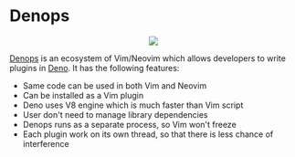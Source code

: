 # Denops

<p align="center">
  <img src="https://user-images.githubusercontent.com/3132889/113470275-51e30a00-948f-11eb-81bb-812986d131d5.png">
</p>

[Denops][] is an ecosystem of Vim/Neovim which allows developers to write plugins in [Deno][].
It has the following features:

- Same code can be used in both Vim and Neovim
- Can be installed as a Vim plugin
- Deno uses V8 engine which is much faster than Vim script
- User don't need to manage library dependencies
- Denops runs as a separate process, so Vim won't freeze
- Each plugin work on its own thread, so that there is less chance of interference

[deno]: https://deno.land
[denops]: https://github.com/vim-denops/denops.vim
